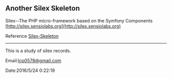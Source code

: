 ## Another Silex Skeleton ##

Silex--The PHP micro-framework based on the Symfony Components [http://silex.sensiolabs.org](http://silex.sensiolabs.org)

Reference [Silex-Skeleton](https://github.com/silexphp/Silex-Skeleton)

---
This is a study of silex records.

Email:lcp0578@gmail.com

Date:2016/5/24 0:22:19 
